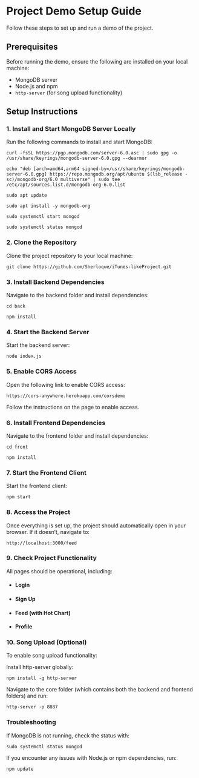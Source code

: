 # Project Demo Setup Guide

Follow these steps to set up and run a demo of the project.

## Prerequisites

Before running the demo, ensure the following are installed on your local machine:

- MongoDB server
- Node.js and npm
- `http-server` (for song upload functionality)

## Setup Instructions

### 1. Install and Start MongoDB Server Locally

Run the following commands to install and start MongoDB:

```
curl -fsSL https://pgp.mongodb.com/server-6.0.asc | sudo gpg -o /usr/share/keyrings/mongodb-server-6.0.gpg --dearmor
```
```
echo "deb [arch=amd64,arm64 signed-by=/usr/share/keyrings/mongodb-server-6.0.gpg] https://repo.mongodb.org/apt/ubuntu $(lsb_release -sc)/mongodb-org/6.0 multiverse" | sudo tee /etc/apt/sources.list.d/mongodb-org-6.0.list
```
```
sudo apt update
```
```
sudo apt install -y mongodb-org
```
```
sudo systemctl start mongod
```
```
sudo systemctl status mongod

```
### 2. Clone the Repository
Clone the project repository to your local machine:

```
git clone https://github.com/Sherloque/iTunes-likeProject.git
```
### 3. Install Backend Dependencies
Navigate to the backend folder and install dependencies:

```
cd back
```
```
npm install
```
### 4. Start the Backend Server
Start the backend server:

```
node index.js
```

### 5. Enable CORS Access
Open the following link to enable CORS access:
```
https://cors-anywhere.herokuapp.com/corsdemo
```
Follow the instructions on the page to enable access.

###  6. Install Frontend Dependencies
Navigate to the frontend folder and install dependencies:
```
cd front
```
```
npm install
```
###  7. Start the Frontend Client
Start the frontend client:
```
npm start
```
###  8. Access the Project
Once everything is set up, the project should automatically open in your browser. If it doesn’t, navigate to:
```
http://localhost:3000/feed
```
###   9. Check Project Functionality
All pages should be operational, including:
- ####    Login
- ####    Sign Up
- ####    Feed (with Hot Chart)
- ####    Profile
###   10. Song Upload (Optional)
To enable song upload functionality:

Install http-server globally:
```
npm install -g http-server
```
Navigate to the core folder (which contains both the backend and frontend folders) and run:

```
http-server -p 8887
```
###   Troubleshooting
If MongoDB is not running, check the status with:
```
sudo systemctl status mongod
```
If you encounter any issues with Node.js or npm dependencies, run:
```
npm update
```
